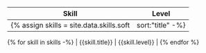 | Skill | Level |
| ---- | ---- |
{% assign skills = site.data.skills.soft | sort:"title" -%}
{% for skill in skills -%}
| {{skill.title}} | {{skill.level}} |
{% endfor %}
